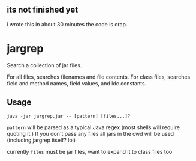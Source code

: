 ## its not finished yet

i wrote this in about 30 minutes the code is crap.

# jargrep

Search a collection of jar files.

For all files, searches filenames and file contents. For class files, searches field and method names, field values, and ldc constants.

## Usage

`java -jar jargrep.jar -- [pattern] [files...]?`

`pattern` will be parsed as a typical Java regex (most shells will require quoting it.) If you don't pass any files all jars in the cwd will be used (including jargrep itself? lol)

currently `files` must be jar files, want to expand it to class files too 